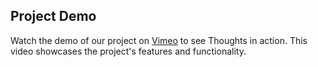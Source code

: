 ## Project Demo

Watch the demo of our project on [Vimeo](https://vimeo.com/909115569) to see Thoughts in action. This video showcases the project's features and functionality.